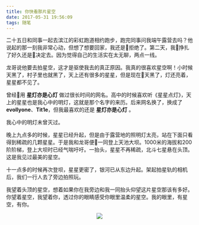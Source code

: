 ```yaml
---
title: 你快看那片星空
date: 2017-05-31 19:56:09
tags: 随笔
---
```

二十五日和同事一起去滨江的彩虹跑道相约跑步，跑完同事问我端午露营去吗？他说起的那一刻我非常心动，但想了想要回家，我还是拒绝了。第二天，我挣扎了好久还是决定去。因为觉得自己的生活实在太无聊，两点一线。
<!-- more -->
龙哥说他要去拍星空，这才是驱使我去的真正原因。我真的很喜欢星空啊！小时候天黑了，村子里也就黑了，天上还有很多的星星，但是现在天黑了，灯还亮着，星星都不见了。

曾经用 **星灯亦是心灯** 做过很长时间的网名。高中的时候喜欢听《星星点灯》，天上的星星也是我心中的明灯，这就是那个名字的来历。后来网名换了，换成了 **evollyone**、**Tit1e**，但我最喜欢的还是 **星灯亦是心灯** 。

我心中的明灯未曾灭过。

晚上九点多的时候，星星已经升起，但是由于露营地的照明灯太亮，站在下面只看得到稀疏的几颗星星。于是我和龙哥便一同登上天池大坝。1000米的海拔和200阶阶梯，登上大坝时已经气喘吁吁。一抬头，星星不再稀疏，北斗七星悬在头顶。这是我见过最美的星空。

十一点多的时候再次登坝，星星更密了，银河已从东边升起。架起拍星轨的相机后，我们一行人去了旁边拍照玩。

我望着头顶的星空，想着如果你在我旁边和我一同抬头仰望这片星空那该有多好。你望着星空，我望着你，透过你的眼睛感受你眼里温柔的星空。我的眼里，有星空，有你。

<center>

![](http://opzfmbyhp.bkt.clouddn.com/2017-05-31-%E6%98%9F%E8%BD%A8%E5%89%AF%E6%9C%AC.jpg)

</center>